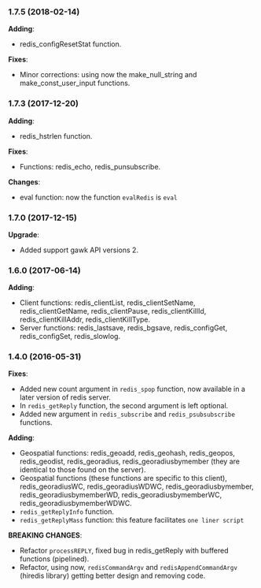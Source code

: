 ### 1.7.5 (2018-02-14)

**Adding**:

* redis_configResetStat function.

**Fixes**:

* Minor corrections: using now the make_null_string and make_const_user_input functions.

### 1.7.3 (2017-12-20)

**Adding**:

* redis_hstrlen function.

**Fixes**:

* Functions: redis_echo, redis_punsubscribe.

**Changes**:

* eval function: now the function `evalRedis` is `eval`

### 1.7.0 (2017-12-15)

**Upgrade**:

* Added support gawk API versions 2.

### 1.6.0 (2017-06-14)

**Adding**:

* Client functions: redis_clientList, redis_clientSetName, redis_clientGetName, redis_clientPause, redis_clientKillId, redis_clientKillAddr, redis_clientKillType.    
* Server functions: redis_lastsave, redis_bgsave, redis_configGet, redis_configSet, redis_slowlog.    

### 1.4.0 (2016-05-31)

**Fixes**:

* Added new count argument in `redis_spop` function, now available in a later version of redis server.    
* In `redis_getReply` function, the second argument is left optional.     
* Added new argument in `redis_subscribe` and `redis_psubsubscribe` functions.     

**Adding**:

* Geospatial functions: redis_geoadd, redis_geohash, redis_geopos, redis_geodist, redis_georadius, redis_georadiusbymember (they are identical to those found on the server).    
* Geospatial functions (these functions are specific to this client), redis_georadiusWC, redis_georadiusWDWC, redis_georadiusbymember, redis_georadiusbymemberWD, redis_georadiusbymemberWC, redis_georadiusbymemberWDWC.  
* `redis_getReplyInfo` function.
* `redis_getReplyMass` function: this feature facilitates `one liner script`

**BREAKING CHANGES**:

* Refactor `processREPLY`, fixed bug in redis_getReply with buffered functions (pipelined).
* Refactor, using now,  `redisCommandArgv` and `redisAppendCommandArgv` (hiredis library) getting better design and removing code.

